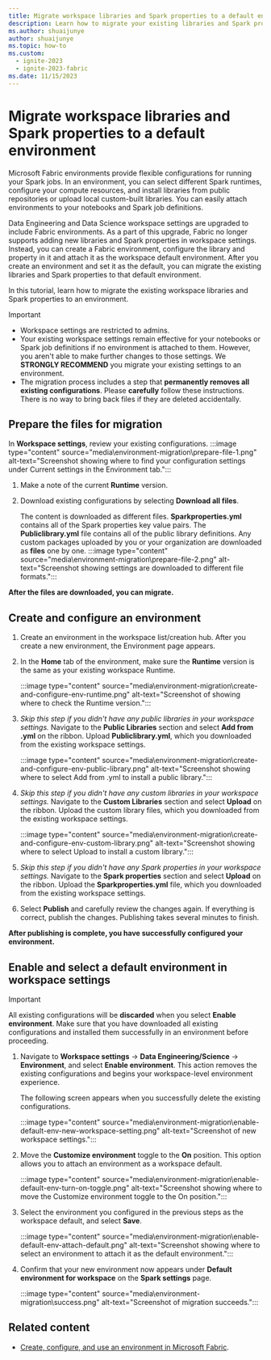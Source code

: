 ```yaml
---
title: Migrate workspace libraries and Spark properties to a default environment
description: Learn how to migrate your existing libraries and Spark properties to a Fabric environment.
ms.author: shuaijunye
author: shuaijunye
ms.topic: how-to
ms.custom:
  - ignite-2023
  - ignite-2023-fabric
ms.date: 11/15/2023
---
```


# Migrate workspace libraries and Spark properties to a default environment

Microsoft Fabric environments provide flexible configurations for running your Spark jobs. In an environment, you can select different Spark runtimes, configure your compute resources, and install libraries from public repositories or upload local custom-built libraries. You can easily attach environments to your notebooks and Spark job definitions.

Data Engineering and Data Science workspace settings are upgraded to include Fabric environments. As a part of this upgrade, Fabric no longer supports adding new libraries and Spark properties in workspace settings. Instead, you can create a Fabric environment, configure the library and property in it and attach it as the workspace default environment. After you create an environment and set it as the default, you can migrate the existing libraries and Spark properties to that default environment.

In this tutorial, learn how to migrate the existing workspace libraries and Spark properties to an environment.

> [!IMPORTANT]
>
> - Workspace settings are restricted to admins.
> - Your existing workspace settings remain effective for your notebooks or Spark job definitions if no environment is attached to them. However, you aren't able to make further changes to those settings. We **STRONGLY RECOMMEND** you migrate your existing settings to an environment.
> - The migration process includes a step that **permanently removes all existing configurations**. Please **carefully** follow these instructions. There is no way to bring back files if they are deleted accidentally.

## Prepare the files for migration

In **Workspace settings**, review your existing configurations.
:::image type="content" source="media\environment-migration\prepare-file-1.png" alt-text="Screenshot showing where to find your configuration settings under Current settings in the Environment tab.":::

1. Make a note of the current **Runtime** version.

1. Download existing configurations by selecting **Download all files**.

    The content is downloaded as different files. **Sparkproperties.yml** contains all of the Spark properties key value pairs. The **Publiclibrary.yml** file contains all of the public library definitions. Any custom packages uploaded by you or your organization are downloaded as **files** one by one.
    :::image type="content" source="media\environment-migration\prepare-file-2.png" alt-text="Screenshot showing settings are downloaded to different file formats.":::

**After the files are downloaded, you can migrate.**

## Create and configure an environment

1. Create an environment in the workspace list/creation hub. After you create a new environment, the Environment page appears.

2. In the **Home** tab of the environment, make sure the **Runtime** version is the same as your existing workspace Runtime.

    :::image type="content" source="media\environment-migration\create-and-configure-env-runtime.png" alt-text="Screenshot of showing where to check the Runtime version.":::

3. *Skip this step if you didn't have any public libraries in your workspace settings.* Navigate to the **Public Libraries** section and select **Add from .yml** on the ribbon. Upload **Publiclibrary.yml**, which you downloaded from the existing workspace settings.

    :::image type="content" source="media\environment-migration\create-and-configure-env-public-library.png" alt-text="Screenshot showing where to select Add from .yml to install a public library.":::

4. *Skip this step if you didn't have any custom libraries in your workspace settings.* Navigate to the **Custom Libraries** section and select **Upload** on the ribbon. Upload the custom library files, which you downloaded from the existing workspace settings.

    :::image type="content" source="media\environment-migration\create-and-configure-env-custom-library.png" alt-text="Screenshot showing where to select Upload to install a custom library.":::

5. *Skip this step if you didn't have any Spark properties in your workspace settings.* Navigate to the **Spark properties** section and select **Upload** on the ribbon. Upload the **Sparkproperties.yml** file, which you downloaded from the existing workspace settings.

6. Select **Publish** and carefully review the changes again. If everything is correct, publish the changes. Publishing takes several minutes to finish.

**After publishing is complete, you have successfully configured your environment.**

## Enable and select a default environment in workspace settings

> [!IMPORTANT]
> All existing configurations will be **discarded** when you select **Enable environment**. Make sure that you have downloaded all existing configurations and installed them successfully in an environment before proceeding.

1. Navigate to **Workspace settings** -> **Data Engineering/Science** -> **Environment**, and select **Enable environment**. This action removes the existing configurations and begins your workspace-level environment experience.

    The following screen appears when you successfully delete the existing configurations.

    :::image type="content" source="media\environment-migration\enable-default-env-new-workspace-setting.png" alt-text="Screenshot of new workspace settings.":::

1. Move the **Customize environment** toggle to the **On** position. This option allows you to attach an environment as a workspace default.

    :::image type="content" source="media\environment-migration\enable-default-env-turn-on-toggle.png" alt-text="Screenshot showing where to move the Customize environment toggle to the On position.":::

1. Select the environment you configured in the previous steps as the workspace default, and select **Save**.

    :::image type="content" source="media\environment-migration\enable-default-env-attach-default.png" alt-text="Screenshot showing where to select an environment to attach it as the default environment.":::

1. Confirm that your new environment now appears under **Default environment for workspace** on the **Spark settings** page.

    :::image type="content" source="media\environment-migration\success.png" alt-text="Screenshot of migration succeeds.":::

## Related content

- [Create, configure, and use an environment in Microsoft Fabric](create-and-use-environment.md).
